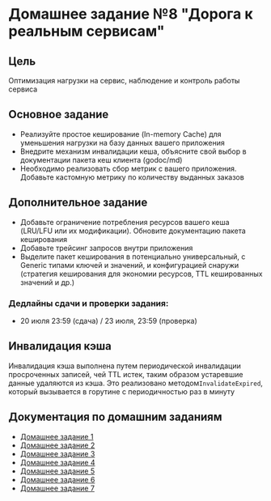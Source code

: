 # Домашнее задание №8 "Дорога к реальным сервисам"


## Цель

Оптимизация нагрузки на сервис, наблюдение и контроль работы сервиса

## Основное задание

- Реализуйте простое кеширование (In-memory Cache) для уменьшения нагрузки на базу данных вашего приложения
- Внедрите механизм инвалидации кеша, объясните свой выбор в документации пакета кеш клиента (godoc/md)
- Необходимо реализовать сбор метрик с вашего приложения. Добавьте кастомную метрику по количеству выданных заказов

## Дополнительное задание

- Добавьте ограничение потребления ресурсов вашего кеша (LRU/LFU или их модификации). Обновите документацию пакета кеширования
- Добавьте трейсинг запросов внутри приложения
- Выделите пакет кеширования в потенциально универсальный, с Generic типами ключей и значений, и конфигурацией снаружи (стратегия кеширования для экономии ресурсов, TTL кешированных значений и др.)

### Дедлайны сдачи и проверки задания:
- 20 июля 23:59 (сдача) / 23 июля, 23:59 (проверка)


## Инвалидация кэша

Инвалидация кэша выполнена путем периодической инвалидации просроченных записей, чей TTL истек, таким образом устаревшие
данные удаляются из кэша. Это реализовано методом```InvalidateExpired```, который вызывается в горутине с периодичностью
раз в минуту


## Документация по домашним заданиям

- [Домашнее задание 1](docs/HW1.md)
- [Домашнее задание 2](docs/HW2.md)
- [Домашнее задание 3](docs/HW3.md)
- [Домашнее задание 4](docs/HW4.md)
- [Домашнее задание 5](docs/HW5.md)
- [Домашнее задание 6](docs/HW6.md)
- [Домашнее задание 7](docs/HW7.md)